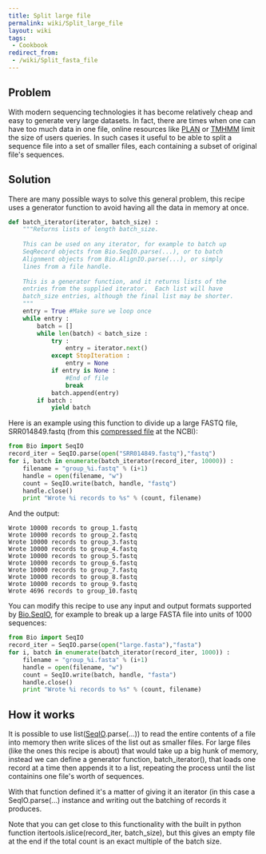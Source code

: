 ```yaml
---
title: Split large file
permalink: wiki/Split_large_file
layout: wiki
tags:
 - Cookbook
redirect_from:
 - /wiki/Split_fasta_file
---
```


Problem
-------

With modern sequencing technologies it has become relatively cheap and
easy to generate very large datasets. In fact, there are times when one
can have too much data in one file, online resources like
[PLAN](http://bioinfo.noble.org/plan) or
[TMHMM](http://www.cbs.dtu.dk/services/TMHMM/) limit the size of users
queries. In such cases it useful to be able to split a sequence file
into a set of smaller files, each containing a subset of original file's
sequences.

Solution
--------

There are many possible ways to solve this general problem, this recipe
uses a generator function to avoid having all the data in memory at
once.

``` python
def batch_iterator(iterator, batch_size) :
    """Returns lists of length batch_size.
 
    This can be used on any iterator, for example to batch up
    SeqRecord objects from Bio.SeqIO.parse(...), or to batch
    Alignment objects from Bio.AlignIO.parse(...), or simply
    lines from a file handle.
 
    This is a generator function, and it returns lists of the
    entries from the supplied iterator.  Each list will have
    batch_size entries, although the final list may be shorter.
    """
    entry = True #Make sure we loop once
    while entry :
        batch = []
        while len(batch) < batch_size :
            try :
                entry = iterator.next()
            except StopIteration :
                entry = None
            if entry is None :
                #End of file
                break
            batch.append(entry)
        if batch :
            yield batch
```

Here is an example using this function to divide up a large FASTQ file,
SRR014849.fastq (from this [compressed
file](ftp://ftp.ncbi.nlm.nih.gov/sra/static/SRX003/SRX003639/SRR014849.fastq.gz)
at the NCBI):

``` python
from Bio import SeqIO
record_iter = SeqIO.parse(open("SRR014849.fastq"),"fastq")
for i, batch in enumerate(batch_iterator(record_iter, 10000)) :
    filename = "group_%i.fastq" % (i+1)
    handle = open(filename, "w")
    count = SeqIO.write(batch, handle, "fastq")
    handle.close()
    print "Wrote %i records to %s" % (count, filename)
```

And the output:

```
Wrote 10000 records to group_1.fastq  
Wrote 10000 records to group_2.fastq  
Wrote 10000 records to group_3.fastq  
Wrote 10000 records to group_4.fastq  
Wrote 10000 records to group_5.fastq  
Wrote 10000 records to group_6.fastq  
Wrote 10000 records to group_7.fastq  
Wrote 10000 records to group_8.fastq  
Wrote 10000 records to group_9.fastq  
Wrote 4696 records to group_10.fastq
```

You can modify this recipe to use any input and output formats supported
by [Bio.SeqIO](SeqIO "wikilink"), for example to break up a large FASTA
file into units of 1000 sequences:

``` python
from Bio import SeqIO
record_iter = SeqIO.parse(open("large.fasta"),"fasta")
for i, batch in enumerate(batch_iterator(record_iter, 1000)) :
    filename = "group_%i.fasta" % (i+1)
    handle = open(filename, "w")
    count = SeqIO.write(batch, handle, "fasta")
    handle.close()
    print "Wrote %i records to %s" % (count, filename)
```

How it works
------------

It is possible to use list([SeqIO](SeqIO "wikilink").parse(...)) to read
the entire contents of a file into memory then write slices of the list
out as smaller files. For large files (like the ones this recipe is
about) that would take up a big hunk of memory, instead we can define a
generator function, batch\_iterator(), that loads one record at a time
then appends it to a list, repeating the process until the list
containins one file's worth of sequences.

With that function defined it's a matter of giving it an iterator (in
this case a SeqIO.parse(...) instance and writing out the batching of
records it produces.

Note that you can get close to this functionality with the built in
python function itertools.islice(record\_iter, batch\_size), but this
gives an empty file at the end if the total count is an exact multiple
of the batch size.
